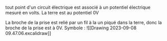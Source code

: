 tout point d'un circuit électrique est associé à un potentiel électrique mesuré en volts.
La terre est au potentiel 0V

La broche de la prise est relié par un fil à la un piqué dans la terre, donc la broche de la prise est à 0V.
Symbole : ![[Drawing 2023-09-08 09.47.06.excalidraw]]